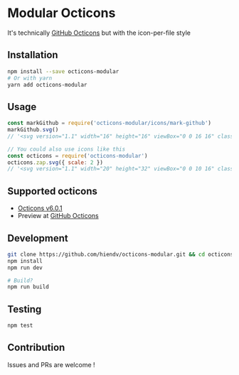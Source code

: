 # Modular Octicons
It's technically [GitHub Octicons](https://github.com/primer/octicons) but with the icon-per-file style

## Installation
```bash
npm install --save octicons-modular
# Or with yarn
yarn add octicons-modular
```

## Usage
```js
const markGithub = require('octicons-modular/icons/mark-github')
markGithub.svg()
// '<svg version="1.1" width="16" height="16" viewBox="0 0 16 16" class="octicon octicon-mark-github" aria-hidden="true" ><path fill-rule="evenodd" d="M8 0C3.58 0 0 3.58 0 8c0 3.54 2.29 6.53 5.47 7.59.4.07.55-.17.55-.38 0-.19-.01-.82-.01-1.49-2.01.37-2.53-.49-2.69-.94-.09-.23-.48-.94-.82-1.13-.28-.15-.68-.52-.01-.53.63-.01 1.08.58 1.23.82.72 1.21 1.87.87 2.33.66.07-.52.28-.87.51-1.07-1.78-.2-3.64-.89-3.64-3.95 0-.87.31-1.59.82-2.15-.08-.2-.36-1.02.08-2.12 0 0 .67-.21 2.2.82.64-.18 1.32-.27 2-.27.68 0 1.36.09 2 .27 1.53-1.04 2.2-.82 2.2-.82.44 1.1.16 1.92.08 2.12.51.56.82 1.27.82 2.15 0 3.07-1.87 3.75-3.65 3.95.29.25.54.73.54 1.48 0 1.07-.01 1.93-.01 2.2 0 .21.15.46.55.38A8.013 8.013 0 0 0 16 8c0-4.42-3.58-8-8-8z"/></svg>'

// You could also use icons like this
const octicons = require('octicons-modular')
octicons.zap.svg({ scale: 2 })
// '<svg version="1.1" width="20" height="32" viewBox="0 0 10 16" class="octicon octicon-zap" aria-hidden="true" ><path fill-rule="evenodd" d="M10 7H6l3-7-9 9h4l-3 7z"/></svg>'
```

## Supported octicons
- [Octicons v6.0.1](https://github.com/primer/octicons/tree/v6.0.1/lib/svg)
- Preview at [GitHub Octicons](https://octicons.github.com/)

## Development
```bash
git clone https://github.com/hiendv/octicons-modular.git && cd octicons-modular
npm install
npm run dev

# Build?
npm run build
```

## Testing
```bash
npm test
```

## Contribution
Issues and PRs are welcome !
